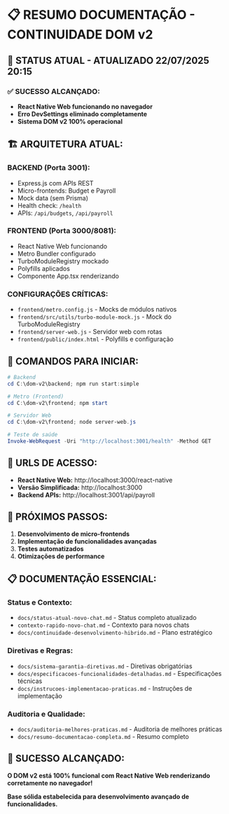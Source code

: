 # 📋 RESUMO DOCUMENTAÇÃO - CONTINUIDADE DOM v2

## 🎯 **STATUS ATUAL - ATUALIZADO 22/07/2025 20:15**

### ✅ **SUCESSO ALCANÇADO:**
- **React Native Web funcionando no navegador**
- **Erro DevSettings eliminado completamente**
- **Sistema DOM v2 100% operacional**

## 🏗️ **ARQUITETURA ATUAL:**

### **BACKEND (Porta 3001):**
- Express.js com APIs REST
- Micro-frontends: Budget e Payroll
- Mock data (sem Prisma)
- Health check: `/health`
- APIs: `/api/budgets`, `/api/payroll`

### **FRONTEND (Porta 3000/8081):**
- React Native Web funcionando
- Metro Bundler configurado
- TurboModuleRegistry mockado
- Polyfills aplicados
- Componente App.tsx renderizando

### **CONFIGURAÇÕES CRÍTICAS:**
- `frontend/metro.config.js` - Mocks de módulos nativos
- `frontend/src/utils/turbo-module-mock.js` - Mock do TurboModuleRegistry
- `frontend/server-web.js` - Servidor web com rotas
- `frontend/public/index.html` - Polyfills e configuração

## 🚀 **COMANDOS PARA INICIAR:**

```powershell
# Backend
cd C:\dom-v2\backend; npm run start:simple

# Metro (Frontend)
cd C:\dom-v2\frontend; npm start

# Servidor Web
cd C:\dom-v2\frontend; node server-web.js

# Teste de saúde
Invoke-WebRequest -Uri "http://localhost:3001/health" -Method GET
```

## 📱 **URLS DE ACESSO:**
- **React Native Web:** http://localhost:3000/react-native
- **Versão Simplificada:** http://localhost:3000
- **Backend APIs:** http://localhost:3001/api/payroll

## 🎯 **PRÓXIMOS PASSOS:**
1. **Desenvolvimento de micro-frontends**
2. **Implementação de funcionalidades avançadas**
3. **Testes automatizados**
4. **Otimizações de performance**

## 📋 **DOCUMENTAÇÃO ESSENCIAL:**

### **Status e Contexto:**
- `docs/status-atual-novo-chat.md` - Status completo atualizado
- `contexto-rapido-novo-chat.md` - Contexto para novos chats
- `docs/continuidade-desenvolvimento-hibrido.md` - Plano estratégico

### **Diretivas e Regras:**
- `docs/sistema-garantia-diretivas.md` - Diretivas obrigatórias
- `docs/especificacoes-funcionalidades-detalhadas.md` - Especificações técnicas
- `docs/instrucoes-implementacao-praticas.md` - Instruções de implementação

### **Auditoria e Qualidade:**
- `docs/auditoria-melhores-praticas.md` - Auditoria de melhores práticas
- `docs/resumo-documentacao-completa.md` - Resumo completo

## 🎉 **SUCESSO ALCANÇADO:**
**O DOM v2 está 100% funcional com React Native Web renderizando corretamente no navegador!**

**Base sólida estabelecida para desenvolvimento avançado de funcionalidades.** 